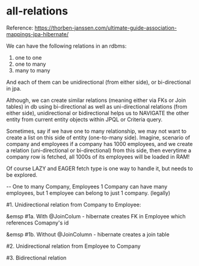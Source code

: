 # all-relations

Reference:
https://thorben-janssen.com/ultimate-guide-association-mappings-jpa-hibernate/

We can have the following relations in an rdbms:
1. one to one
2. one to many
3. many to many

And each of them can be unidirectional (from either side), or bi-directional in jpa.

Although, we can create similar relations (meaning either via FKs or Join tables)  in db using bi-directional as well as uni-directional relations (from either side),
unidirectional or bidirectional helps us to NAVIGATE the other entity from current entity objects within JPQL or Criteria query.

Sometimes, say if we have one to many relationship, we may not want to create a list on this side of entity (one-to-many side).
Imagine, scenario of company and employees
if a company has 1000 employees, and we create a relation (uni-directional or bi-directional) from this side,
then everytime a company row is fetched, all 1000s of its employees will be loaded in RAM!

Of course LAZY and EAGER fetch type is one way to handle it, but needs to be explored.

--
One to many
Company, Employees
1 Company can have many employees, but 1 employee can belong to just 1 company. (legally)

#1. Unidirectional relation from Company to Employee:

&emsp #1a. With @JoinColum - hibernate creates FK in Employee which references Comapny's id
   
&emsp #1b. Without @JoinColumn - hibernate creates a join table
   
#2. Unidirectional relation from Employee to Company

#3. Bidirectional relation



